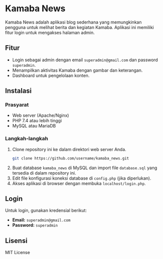 # Kamaba News

Kamaba News adalah aplikasi blog sederhana yang memungkinkan pengguna untuk melihat berita dan kegiatan Kamaba. Aplikasi ini memiliki fitur login untuk mengakses halaman admin.

## Fitur
- Login sebagai admin dengan email `superadmin@gmail.com` dan password `superadmin`.
- Menampilkan aktivitas Kamaba dengan gambar dan keterangan.
- Dashboard untuk pengelolaan konten.

## Instalasi

### Prasyarat
- Web server (Apache/Nginx)
- PHP 7.4 atau lebih tinggi
- MySQL atau MariaDB

### Langkah-langkah
1. Clone repository ini ke dalam direktori web server Anda.
    ```bash
    git clone https://github.com/username/kamaba_news.git
    ```
2. Buat database `kamaba_news` di MySQL dan import file `database.sql` yang tersedia di dalam repository ini.
3. Edit file konfigurasi koneksi database di `config.php` (jika diperlukan).
4. Akses aplikasi di browser dengan membuka `localhost/login.php`.

## Login
Untuk login, gunakan kredensial berikut:
- **Email:** `superadmin@gmail.com`
- **Password:** `superadmin`

## Lisensi
MIT License
